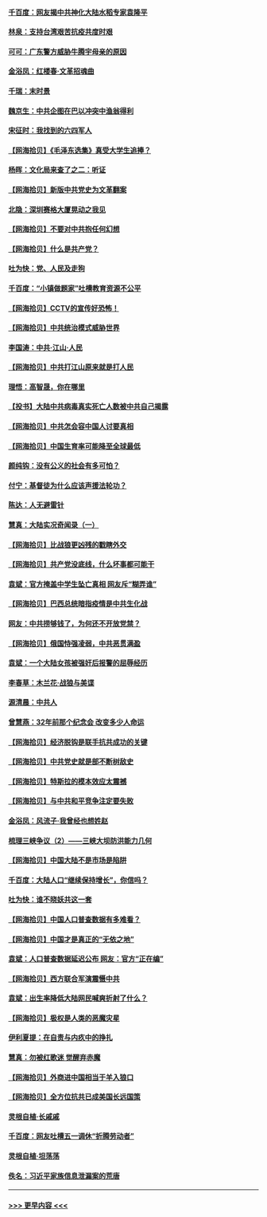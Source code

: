 #### [千百度：网友揭中共神化大陆水稻专家袁隆平](../pages/nsc993/n12971733.md?t=05242152) 
#### [林泉：支持台湾艰苦抗疫共度时艰](../pages/nsc993/n12971350.md?t=05242152) 
#### [可可：广东警方威胁牛腾宇母亲的原因](../pages/nsc993/n12971100.md?t=05242152) 
#### [金浴凤：红楼春·文革招魂曲](../pages/nsc993/n12970354.md?t=05242152) 
#### [千瑞：末时景](../pages/nsc993/n12970337.md?t=05242152) 
#### [魏京生：中共企图在巴以冲突中渔翁得利](../pages/nsc993/n12970286.md?t=05242152) 
#### [宋征时：我找到的六四军人](../pages/nsc993/n12970213.md?t=05242152) 
#### [【网海拾贝】《毛泽东选集》真受大学生追捧？](../pages/nsc993/n12968779.md?t=05242152) 
#### [杨晖：文化局来查了之二：听证](../pages/nsc993/n12966528.md?t=05242152) 
#### [【网海拾贝】新版中共党史为文革翻案](../pages/nsc993/n12967526.md?t=05242152) 
#### [北隐：深圳赛格大厦晃动之我见](../pages/nsc993/n12967393.md?t=05242152) 
#### [【网海拾贝】不要对中共抱任何幻想](../pages/nsc993/n12965222.md?t=05242152) 
#### [【网海拾贝】什么是共产党？](../pages/nsc993/n12962781.md?t=05242152) 
#### [吐为快：党、人民及走狗](../pages/nsc993/n12962747.md?t=05242152) 
#### [千百度：“小镇做题家”吐槽教育资源不公平](../pages/nsc993/n12962705.md?t=05242152) 
#### [【网海拾贝】CCTV的宣传好恐怖！](../pages/nsc993/n12959984.md?t=05242152) 
#### [【网海拾贝】中共统治模式威胁世界](../pages/nsc993/n12957622.md?t=05242152) 
#### [李国涛：中共‧江山‧人民](../pages/nsc993/n12957502.md?t=05242152) 
#### [【网海拾贝】中共打江山原来就是打人民](../pages/nsc993/n12954345.md?t=05242152) 
#### [理悟：高智晟，你在哪里](../pages/nsc993/n12953115.md?t=05242152) 
#### [【投书】大陆中共病毒真实死亡人数被中共自己揭露](../pages/nsc993/n12953050.md?t=05242152) 
#### [【网海拾贝】中共怎会容中国人讨要真相](../pages/nsc993/n12952161.md?t=05242152) 
#### [【网海拾贝】中国生育率可能降至全球最低](../pages/nsc993/n12948793.md?t=05242152) 
#### [颜纯钩：没有公义的社会有多可怕？](../pages/nsc993/n12947626.md?t=05242152) 
#### [付宁：基督徒为什么应该声援法轮功？](../pages/nsc993/n12947233.md?t=05242152) 
#### [陈达：人无避雷针](../pages/nsc993/n12947098.md?t=05242152) 
#### [慧真：大陆实况奇闻录（一）](../pages/nsc993/n12945811.md?t=05242152) 
#### [【网海拾贝】比战狼更凶残的戳瞎外交](../pages/nsc993/n12945717.md?t=05242152) 
#### [【网海拾贝】共产党没底线，什么坏事都可能干](../pages/nsc993/n12942090.md?t=05242152) 
#### [袁斌：官方掩盖中学生坠亡真相 网友斥“糊弄谁”](../pages/nsc993/n12942029.md?t=05242152) 
#### [【网海拾贝】巴西总统暗指疫情是中共生化战](../pages/nsc993/n12938999.md?t=05242152) 
#### [网友：中共捞够钱了，为何还不开放党禁？](../pages/nsc993/n12938952.md?t=05242152) 
#### [【网海拾贝】俄国恃强凌弱，中共恶贯满盈](../pages/nsc993/n12936626.md?t=05242152) 
#### [袁斌：一个大陆女孩被强奸后报警的屈辱经历](../pages/nsc993/n12936547.md?t=05242152) 
#### [李春草：木兰花·战狼与美谍](../pages/nsc993/n12935995.md?t=05242152) 
#### [源清晨：中共人](../pages/nsc993/n12935589.md?t=05242152) 
#### [曾慧燕：32年前那个纪念会 改变多少人命运](../pages/nsc993/n12934233.md?t=05242152) 
#### [【网海拾贝】经济脱钩是联手抗共成功的关键](../pages/nsc993/n12934176.md?t=05242152) 
#### [【网海拾贝】中共党史就是部不断树敌史](../pages/nsc993/n12932844.md?t=05242152) 
#### [【网海拾贝】特斯拉的模本效应太震撼](../pages/nsc993/n12925626.md?t=05242152) 
#### [【网海拾贝】与中共和平竞争注定要失败](../pages/nsc993/n12923326.md?t=05242152) 
#### [金浴凤：风流子‧我曾经也想姓赵](../pages/nsc993/n12920911.md?t=05242152) 
#### [梳理三峡争议（2）——三峡大坝防洪能力几何](../pages/nsc993/n12920173.md?t=05242152) 
#### [【网海拾贝】中国大陆不是市场是陷阱](../pages/nsc993/n12920143.md?t=05242152) 
#### [千百度：大陆人口“继续保持增长”，你信吗？](../pages/nsc993/n12918946.md?t=05242152) 
#### [吐为快：谁不晓妖共这一套](../pages/nsc993/n12918941.md?t=05242152) 
#### [【网海拾贝】中国人口普查数据有多难看？](../pages/nsc993/n12917822.md?t=05242152) 
#### [【网海拾贝】中国才是真正的“无依之地”](../pages/nsc993/n12915845.md?t=05242152) 
#### [袁斌：人口普查数据延迟公布 网友：官方“正在编”](../pages/nsc993/n12915748.md?t=05242152) 
#### [【网海拾贝】西方联合军演震慑中共](../pages/nsc993/n12913466.md?t=05242152) 
#### [袁斌：出生率降低大陆网民喊爽折射了什么？](../pages/nsc993/n12913365.md?t=05242152) 
#### [【网海拾贝】极权是人类的恶魔灾星](../pages/nsc993/n12910697.md?t=05242152) 
#### [伊利夏提：在自责与内疚中的挣扎](../pages/nsc993/n12910493.md?t=05242152) 
#### [慧真：勿被红歌迷 觉醒弃赤魔](../pages/nsc993/n12910485.md?t=05242152) 
#### [【网海拾贝】外商进中国相当于羊入狼口](../pages/nsc993/n12908274.md?t=05242152) 
#### [【网海拾贝】全方位抗共已成美国长远国策](../pages/nsc993/n12906878.md?t=05242152) 
#### [灵根自植‧长戚戚](../pages/nsc993/n12905585.md?t=05242152) 
#### [千百度：网友吐槽五一调休“折腾劳动者”](../pages/nsc993/n12905934.md?t=05242152) 
#### [灵根自植‧坦荡荡](../pages/nsc993/n12905562.md?t=05242152) 
#### [佚名：习近平家族信息泄漏案的荒唐](../pages/nsc993/n12904705.md?t=05242152) 

----
#### [ >>> 更早内容 <<< ](../indexes/nsc993-earlier.md)
